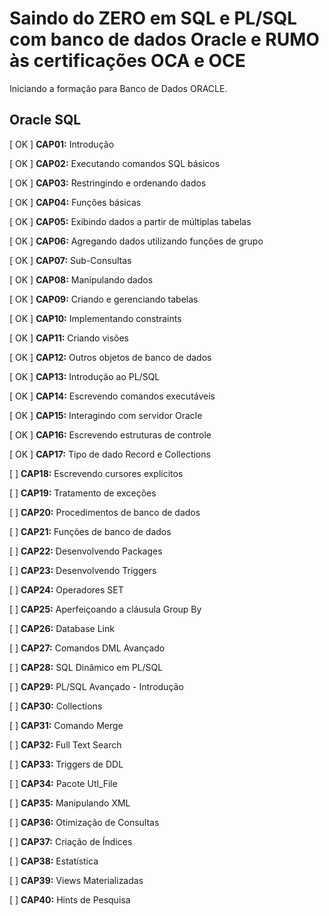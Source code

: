 # Saindo do ZERO em SQL e PL/SQL com banco de dados Oracle e RUMO às certificações OCA e OCE

Iniciando a formação para Banco de Dados ORACLE.

## Oracle SQL

[ OK ] **CAP01:** Introdução

[ OK ] **CAP02:** Executando comandos SQL básicos

[ OK ] **CAP03:** Restringindo e ordenando dados

[ OK ] **CAP04:** Funções básicas

[ OK ] **CAP05:** Exibindo dados a partir de múltiplas tabelas

[ OK ] **CAP06:** Agregando dados utilizando funções de grupo

[ OK ] **CAP07:** Sub-Consultas

[ OK ] **CAP08:** Manipulando dados

[ OK ] **CAP09:** Criando e gerenciando tabelas

[ OK ] **CAP10:** Implementando constraints

[ OK ] **CAP11:** Criando visões

[ OK ] **CAP12:** Outros objetos de banco de dados

[ OK ] **CAP13:** Introdução ao PL/SQL

[ OK ] **CAP14:** Escrevendo comandos executáveis

[ OK ] **CAP15:** Interagindo com servidor Oracle

[ OK ] **CAP16:** Escrevendo estruturas de controle

[ OK ] **CAP17:** Tipo de dado Record e Collections

[ ] **CAP18:** Escrevendo cursores explícitos

[ ] **CAP19:** Tratamento de exceções

[ ] **CAP20:** Procedimentos de banco de dados

[ ] **CAP21:** Funções de banco de dados

[ ] **CAP22:** Desenvolvendo Packages

[ ] **CAP23:** Desenvolvendo Triggers

[ ] **CAP24:** Operadores SET

[ ] **CAP25:** Aperfeiçoando a cláusula Group By

[ ] **CAP26:** Database Link

[ ] **CAP27:** Comandos DML Avançado

[ ] **CAP28:** SQL Dinâmico em PL/SQL

[ ] **CAP29:** PL/SQL Avançado - Introdução

[ ] **CAP30:** Collections

[ ] **CAP31:** Comando Merge

[ ] **CAP32:** Full Text Search

[ ] **CAP33:** Triggers de DDL

[ ] **CAP34:** Pacote Utl_File

[ ] **CAP35:** Manipulando XML

[ ] **CAP36:** Otimização de Consultas

[ ] **CAP37:** Criação de Índices

[ ] **CAP38:** Estatística

[ ] **CAP39:** Views Materializadas

[ ] **CAP40:** Hints de Pesquisa
